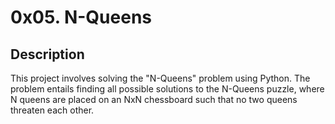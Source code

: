 # 0x05. N-Queens

## Description
This project involves solving the "N-Queens" problem using Python. The problem entails finding all possible solutions to the N-Queens puzzle, where N queens are placed on an NxN chessboard such that no two queens threaten each other.
